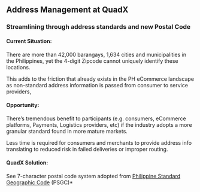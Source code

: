 ## Address Management at QuadX

### Streamlining through address standards and new Postal Code

#### Current Situation:
There are more than 42,000 barangays, 1,634 cities and municipalities in the Philippines, yet the 4-digit
Zipcode cannot uniquely identify these locations. 

This adds to the friction that already exists in the PH
eCommerce landscape as non-standard address information is passed from consumer to service
providers,

#### Opportunity:
There’s tremendous benefit to participants (e.g. consumers, eCommerce platforms, Payments, Logistics
providers, etc) if the industry adopts a more granular standard found in more mature markets.

Less time is required for consumers and merchants to provide address info translating to reduced risk in
failed deliveries or improper routing.

#### QuadX Solution:

See 7-character postal code system adopted from [Philippine Standard Geographic Code](https://psa.gov.ph/classification/psgc/) (PSGC)*
